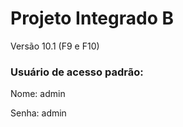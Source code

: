 # Projeto Integrado B
Versão 10.1 (F9 e F10)

### Usuário de acesso padrão:
Nome: admin

Senha: admin
